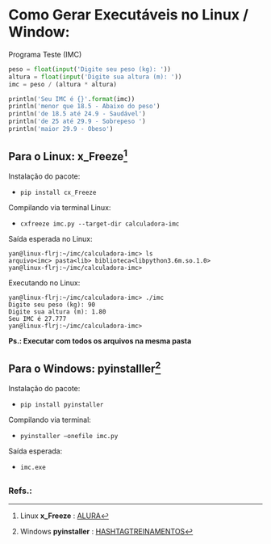 # Como Gerar Executáveis no Linux / Window:
Programa Teste (IMC)
```python
peso = float(input('Digite seu peso (kg): '))
altura = float(input('Digite sua altura (m): '))
imc = peso / (altura * altura)

println('Seu IMC é {}'.format(imc))
println('menor que 18.5 - Abaixo do peso')
println('de 18.5 até 24.9 - Saudável')
println('de 25 até 29.9 - Sobrepeso ')
println('maior 29.9 - Obeso')

```
##
## Para o Linux: <strong>x_Freeze[^1]</strong>
Instalação do pacote:
* ```pip install cx_Freeze```

Compilando via terminal Linux:
* ```cxfreeze imc.py --target-dir calculadora-imc```

Saída esperada no Linux:
```
yan@linux-flrj:~/imc/calculadora-imc> ls
arquivo<imc> pasta<lib> biblioteca<libpython3.6m.so.1.0>
yan@linux-flrj:~/imc/calculadora-imc>
```

Executando no Linux:
```
yan@linux-flrj:~/imc/calculadora-imc> ./imc
Digite seu peso (kg): 90
Digite sua altura (m): 1.80
Seu IMC é 27.777
yan@linux-flrj:~/imc/calculadora-imc>
```

<b>Ps.: Executar com todos os arquivos na mesma pasta</b>
##



## Para o Windows: <strong>pyinstalller[^2]</strong>
Instalação do pacote:
* ```pip install pyinstaller```

Compilando via terminal:
* ```pyinstaller –onefile imc.py```

Saída esperada:
* ```imc.exe```

##
### Refs.:
[^1]: Linux <strong>x_Freeze</strong> :
[ALURA](https://www.alura.com.br/artigos/criando-um-executavel-a-partir-de-um-programa-python)

[^2]: Windows <strong>pyinstaller</strong> :
[HASHTAGTREINAMENTOS](
https://www.hashtagtreinamentos.com/arquivo-executavel-python?gclid=Cj0KCQjwqc6aBhC4ARIsAN06NmNM1X9DDkTDFJLiLAxtMviabn5dPDyabWBFlkYcCoid9VEBxbtGKMIaAn77EALw_wcB)

